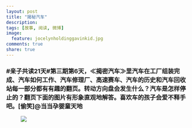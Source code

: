 ```yaml
---
layout: post
title: "揭秘汽车"
description: 
tags: [故事, 阅读, 微博]
image:
  feature: jocelynholdinggavinkid.jpg
comments: true
share: true
---
```


### #亲子共读21天#第三期第6天，≪揭密汽车≫里汽车在工厂组装完成、汽车如何工作、汽车修理厂、高速赛车、汽车的历史和汽车回收站每一部分都有有趣的翻页。转动方向盘会发生什么？汽车是怎样停止的？翻页下面的图片有形象直观地解答。喜欢车的孩子会爱不释手吧。[偷笑]@当当孕婴童天地 ###

<figure>
  <a href="{{ site.url }}/images/2014-05-04-car.jpg">
  <img src="{{ site.url }}/images/2014-05-04-car.jpg">
  </a>
</figure>
